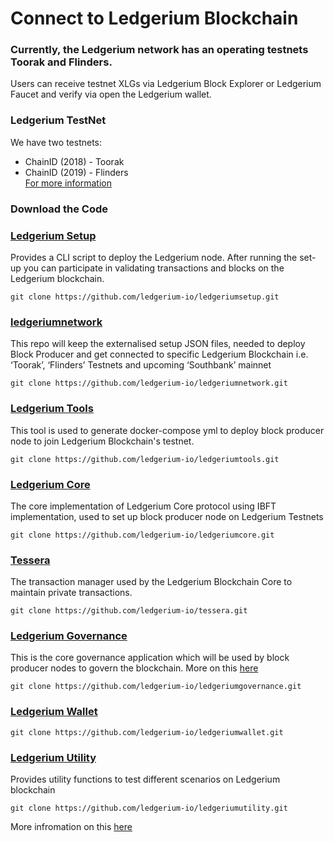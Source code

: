 # Connect to Ledgerium Blockchain

### Currently, the Ledgerium network has an operating testnets Toorak and Flinders.

Users can receive testnet XLGs via Ledgerium Block Explorer or Ledgerium Faucet and verify via open the Ledgerium wallet. 

### Ledgerium TestNet
We have two testnets:
* ChainID (2018) - Toorak
* ChainID (2019) - Flinders  
[For more information](https://docs.ledgerium.io/docs/ledgerium-blockchain)

### Download the Code

### [Ledgerium Setup](https://github.com/ledgerium-io/ledgeriumsetup)

Provides a CLI script to deploy the Ledgerium node. After running the set-up you can participate in validating transactions and blocks on the Ledgerium blockchain.

``` 
git clone https://github.com/ledgerium-io/ledgeriumsetup.git
```
### [ledgeriumnetwork](https://github.com/ledgerium-io/ledgeriumnetwork)  
This repo will keep the externalised setup JSON files, needed to deploy Block Producer and get connected to specific Ledgerium Blockchain i.e. ‘Toorak’, ‘Flinders’ Testnets and upcoming ‘Southbank’ mainnet
```
git clone https://github.com/ledgerium-io/ledgeriumnetwork.git
```  
###  [Ledgerium Tools](https://github.com/ledgerium-io/ledgeriumtools)

This tool is used to generate docker-compose yml to deploy block producer node to join Ledgerium Blockchain's testnet.
```
git clone https://github.com/ledgerium-io/ledgeriumtools.git
```
### [Ledgerium Core](https://github.com/ledgerium-io/ledgeriumcore)
The core implementation of Ledgerium Core protocol using IBFT implementation, used to set up block producer node on Ledgerium Testnets 
```
git clone https://github.com/ledgerium-io/ledgeriumcore.git
```
### [Tessera](https://github.com/ledgerium-io/tessera)
The transaction manager used by the Ledgerium Blockchain Core to maintain private transactions.
```
git clone https://github.com/ledgerium-io/tessera.git
```

### [Ledgerium Governance](https://github.com/ledgerium-io/ledgeriumgovernance)

This is the core governance application which will be used by block producer nodes to govern the blockchain. More on this [here](https://xlg.readme.io/docs/ledgerium-governance)

```
git clone https://github.com/ledgerium-io/ledgeriumgovernance.git
```
### [Ledgerium Wallet](https://github.com/ledgerium-io/ledgeriumwallet)

```
git clone https://github.com/ledgerium-io/ledgeriumwallet.git
```
### [Ledgerium Utility](https://github.com/ledgerium-io/ledgeriumutility) 

Provides utility functions to test different scenarios on Ledgerium blockchain

```
git clone https://github.com/ledgerium-io/ledgeriumutility.git
```
More infromation on this [here](https://docs.ledgerium.io/docs/download-the-code)


